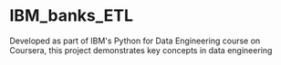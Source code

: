 # IBM_banks_ETL
Developed as part of IBM's Python for Data Engineering course on Coursera, this project demonstrates key concepts in data engineering
 
